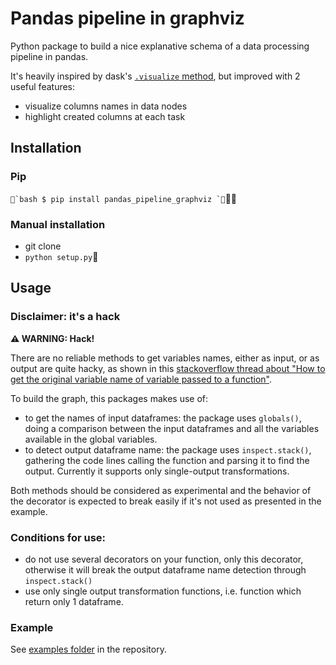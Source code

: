 # Pandas pipeline in graphviz

Python package to build a nice explanative schema of a data processing pipeline in pandas.

It's heavily inspired by dask's [`.visualize` method](https://docs.dask.org/en/latest/graphviz.html), but improved with 2 useful features:
- visualize columns names in data nodes
- highlight created columns at each task

## Installation

### Pip

```bash
$ pip install pandas_pipeline_graphviz
```

### Manual installation

- git clone
- `python setup.py`

## Usage

### Disclaimer: it's a hack

**⚠️ WARNING: Hack!**

There are no reliable methods to get variables names, either as input, or as output are quite hacky, as shown in this [stackoverflow thread about "How to get the original variable name of variable passed to a function"](https://stackoverflow.com/questions/2749796/how-to-get-the-original-variable-name-of-variable-passed-to-a-function).

To build the graph, this packages makes use of:
- to get the names of input dataframes: the package uses `globals()`, doing a comparison between the input dataframes and all the variables available in the global variables.
- to detect output dataframe name: the package uses `inspect.stack()`, gathering the code lines calling the function and parsing it to find the output. Currently it supports only single-output transformations.

Both methods should be considered as experimental and the behavior of the decorator is expected to break easily if it's not used as presented in the example.

### Conditions for use:

- do not use several decorators on your function, only this decorator, otherwise it will break the output dataframe name detection through `inspect.stack()`
- use only single output transformation functions, i.e. function which return only 1 dataframe.

### Example

See [examples folder](examples) in the repository.
